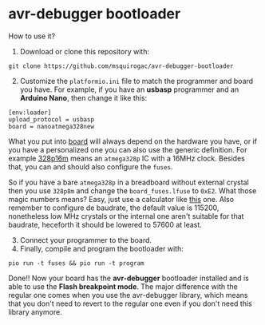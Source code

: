 # avr-debugger bootloader
How to use it?

1) Download or clone this repository with:
~~~
git clone https://github.com/msquirogac/avr-debugger-bootloader
~~~

2) Customize the `platformio.ini` file to match the programmer and board you have. For example, if you have an **usbasp** programmer and an **Arduino Nano**, then change it like this:

~~~
[env:loader]
upload_protocol = usbasp
board = nanoatmega328new
~~~

What you put into [board](https://docs.platformio.org/en/latest/boards/index.html) will always depend on the hardware you have, or if you have a personalized one you can also use the generic definition. For example [328p16m](https://docs.platformio.org/en/latest/boards/atmelavr/328p16m.html) means an `atmega328p` IC with a 16MHz clock. Besides that, you can and should also configure the `fuses`.

So if you have a bare `atmega328p` in a breadboard without external crystal then you use `328p8m` and change the `board_fuses.lfuse` to `0xE2`. What those magic numbers means?
Easy, just use a calculator like [this](https://eleccelerator.com/fusecalc/fusecalc.php?chip=atmega328p&LOW=E2&HIGH=D2&EXTENDED=FD&LOCKBIT=3F) one. Also remember to configure de baudrate, the default value is 115200, nonetheless low MHz crystals or the internal one aren't suitable for that baudrate, heceforth it should be lowered to 57600 at least.

3) Connect your programmer to the board.
4) Finally, compile and program the bootloader with:
~~~
pio run -t fuses && pio run -t program
~~~

Done!! Now your board has the **avr-debugger** bootloader installed and is able to use the **Flash breakpoint mode**. The major difference with the regular one comes when you use the avr-debugger library, which means that you don't need to revert to the regular one even if you don't need this library anymore.

